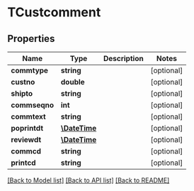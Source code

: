 # TCustcomment

## Properties
Name | Type | Description | Notes
------------ | ------------- | ------------- | -------------
**commtype** | **string** |  | [optional] 
**custno** | **double** |  | [optional] 
**shipto** | **string** |  | [optional] 
**commseqno** | **int** |  | [optional] 
**commtext** | **string** |  | [optional] 
**poprintdt** | [**\DateTime**](\DateTime.md) |  | [optional] 
**reviewdt** | [**\DateTime**](\DateTime.md) |  | [optional] 
**commcd** | **string** |  | [optional] 
**printcd** | **string** |  | [optional] 

[[Back to Model list]](../README.md#documentation-for-models) [[Back to API list]](../README.md#documentation-for-api-endpoints) [[Back to README]](../README.md)


